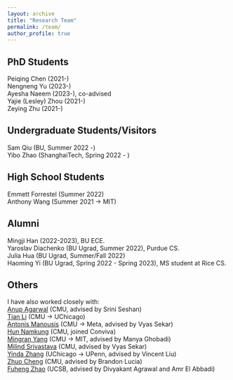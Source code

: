 ```yaml
---
layout: archive
title: "Research Team"
permalink: /team/
author_profile: true
---
```

PhD Students
---
Peiqing Chen (2021-)           
Nengneng Yu  (2023-)   
Ayesha Naeem (2023-), co-advised    
Yajie (Lesley) Zhou (2021-)         
Zeying Zhu (2021-)       

Undergraduate Students/Visitors
---     
Sam Qiu  (BU, Summer 2022 -)       
Yibo Zhao (ShanghaiTech, Spring 2022 - )     

High School Students
---
Emmett Forrestel (Summer 2022)   
Anthony Wang (Summer 2021 -> MIT)  

Alumni
---       
Mingji Han  (2022-2023), BU ECE.       
Yaroslav Diachenko (BU Ugrad, Summer 2022), Purdue CS.     
Julia Hua (BU Ugrad, Summer/Fall 2022)      
Haoming Yi  (BU Ugrad, Spring 2022 - Spring 2023), MS student at Rice CS.     

Others
---
I have also worked closely with:   
[Anup Agarwal](https://108anup.github.io/) (CMU, advised by Srini Seshan)   
[Tian Li](https://www.cs.cmu.edu/~litian/) (CMU -> UChicago)   
[Antonis Manousis](https://www.andrew.cmu.edu/user/amanousi/) (CMU -> Meta, advised by Vyas Sekar)    
[Hun Namkung](https://hnamkung.github.io/) (CMU, joined Conviva)   
[Mingran Yang](https://mingrany.github.io/) (CMU -> MIT, advised by Manya Ghobadi)  
[Milind Srivastava]() (CMU, advised by Vyas Sekar)        
[Yinda Zhang](https://yindazhang.github.io/) (UChicago -> UPenn, advised by Vincent Liu)    
[Zhuo Cheng]() (CMU, advised by Brandon Lucia)    
[Fuheng Zhao](https://zhaofuheng.github.io/) (UCSB, advised by Divyakant Agrawal and Amr El Abbadi)


